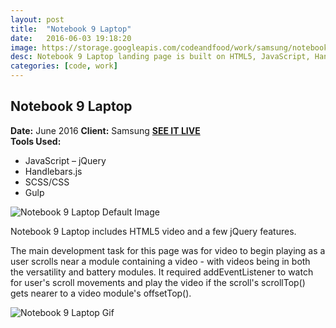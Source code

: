 ```yaml
---
layout: post
title:  "Notebook 9 Laptop"
date:   2016-06-03 19:18:20
image: https://storage.googleapis.com/codeandfood/work/samsung/notebook-9-laptop/notebook-9-thumbnail.png
desc: Notebook 9 Laptop landing page is built on HTML5, JavaScript, Handlebars.js, SCSS, Gulp. It includes scroll controlled animation.
categories: [code, work]
---
```


<div class="project-description">
	<h2>Notebook 9 Laptop</h2>
	<div class="desc">
		<span><strong>Date:</strong> June 2016</span>
		<span><strong>Client:</strong> Samsung</span>
		<span><strong><a href="http://www.samsung.com/us/explore/notebook-9-laptop/" target="_blank">SEE IT LIVE</a></strong></span>
	</div>
	<div class="desc">
		<span><strong>Tools Used:</strong></span>
		<ul>
			<li>JavaScript &ndash; jQuery</li>
			<li>Handlebars.js</li>
			<li>SCSS/CSS</li>
			<li>Gulp</li>
		</ul>
	</div>
</div>

<div class="project-image">
	<img src="https://storage.googleapis.com/codeandfood/work/samsung/notebook-9-laptop/notebook-9-laptop.png" alt="Notebook 9 Laptop Default Image" />
</div>

<p>Notebook 9 Laptop includes HTML5 video and a few jQuery features.</p>

<p>The main development task for this page was for video to begin playing as a user scrolls near a module containing a video - with videos being in both the versatility and battery modules. It required addEventListener to watch for user's scroll movements and play the video if the scroll's scrollTop() gets nearer to a video module's offsetTop().</p>

<div class="project-image">
	<img src="https://storage.googleapis.com/codeandfood/work/samsung/notebook-9-laptop/scroll.gif" alt="Notebook 9 Laptop Gif" />
</div>